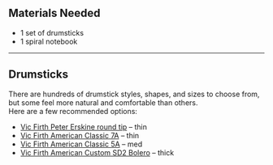 ## Materials Needed

- 1 set of drumsticks  
- 1 spiral notebook  

---

## Drumsticks

There are hundreds of drumstick styles, shapes, and sizes to choose from, but some feel more natural and comfortable than others.  
Here are a few recommended options:

- [Vic Firth Peter Erskine round tip](https://a.co/d/hMg2MGX) – thin  
- [Vic Firth American Classic 7A](https://a.co/d/dkbbNb1) – thin   
- [Vic Firth American Classic 5A](https://a.co/d/g1LB1g4) – med 
- [Vic Firth American Custom SD2 Bolero](https://a.co/d/5IgpLiY) – thick
